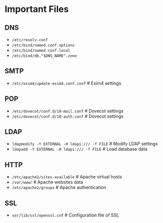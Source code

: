 # Important Files

## DNS

* `/etc/resolv.conf`
* `/etc/bind/named.conf.options`
* `/etc/bind/named.conf.local`
* `/etc/bind/db."$DNS_NAME".zone`

## SMTP

* `/etc/exim4/update-exim4.conf.conf` # Exim4 settings


## POP

* `/etc/dovecot/conf.d/10-mail.conf` # Dovecot settings
* `/etc/dovecot/conf.d/10-auth.conf` # Dovecot settings

## LDAP

* `ldapmodify -Y EXTERNAL -H ldapi:/// -f FILE` # Modify LDAP settings
* `ldapadd -Y EXTERNAL -H ldapi:/// -f FILE` # Load database data

## HTTP

* `/etc/apache2/sites-available` # Apache virtual hosts
* `/var/www/` # Apache websites data
* `/etc/apache2/groups` # Apache authentication

## SSL

* `usr/lib/ssl/openssl.cnf` # Configuration file of SSL